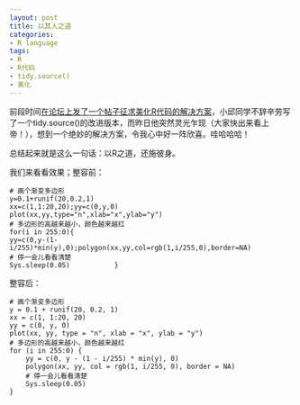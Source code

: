 ```yaml
---
layout: post
title: 以其人之道
categories:
- R language
tags:
- R
- R代码
- tidy.source()
- 美化
---
```


前段时间[在论坛上发了一个帖子征求美化R代码的解决方案](http://cos.name/cn/topic/14056)，小邱同学不辞辛劳写了一个tidy.source()的改进版本，而昨日他突然灵光乍现（大家快出来看上帝！），想到一个绝妙的解决方案，令我心中好一阵欣喜。哇哈哈哈！

总结起来就是这么一句话：以R之道，还施彼身。

我们来看看效果；整容前：

    
    # 画个渐变多边形
    y=0.1+runif(20,0.2,1)
    xx=c(1,1:20,20);yy=c(0,y,0)
    plot(xx,yy,type="n",xlab="x",ylab="y")
    # 多边形的高越来越小，颜色越来越红
    for(i in 255:0){
    yy=c(0,y-(1-i/255)*min(y),0);polygon(xx,yy,col=rgb(1,i/255,0),border=NA)
    # 停一会儿看看清楚
    Sys.sleep(0.05)           }


整容后：

    
    # 画个渐变多边形
    y = 0.1 + runif(20, 0.2, 1)
    xx = c(1, 1:20, 20)
    yy = c(0, y, 0)
    plot(xx, yy, type = "n", xlab = "x", ylab = "y")
    # 多边形的高越来越小，颜色越来越红
    for (i in 255:0) {
        yy = c(0, y - (1 - i/255) * min(y), 0)
        polygon(xx, yy, col = rgb(1, i/255, 0), border = NA)
        # 停一会儿看看清楚
        Sys.sleep(0.05)
    }
